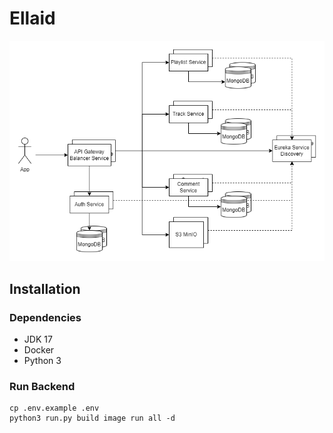 # Ellaid
![](docs/images/arch.png)

## Installation

### Dependencies
- JDK 17
- Docker
- Python 3

### Run Backend
```shell
cp .env.example .env
python3 run.py build image run all -d
```
